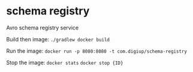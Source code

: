 # schema registry
Avro schema registry service

Build then image:
`./gradlew docker build`

Run the image:
`docker run -p 8080:8080 -t com.digiup/schema-registry`

Stop the image:
`docker stats`
`docker stop {ID}`